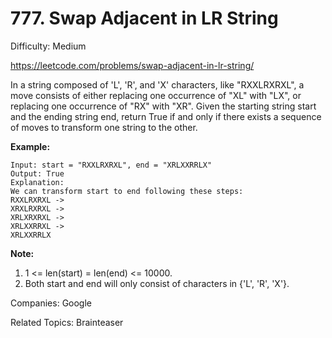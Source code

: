 # 777. Swap Adjacent in LR String

Difficulty: Medium

https://leetcode.com/problems/swap-adjacent-in-lr-string/

In a string composed of 'L', 'R', and 'X' characters, like "RXXLRXRXL", a move consists of either replacing one occurrence of "XL" with "LX", or replacing one occurrence of "RX" with "XR". Given the starting string start and the ending string end, return True if and only if there exists a sequence of moves to transform one string to the other.

**Example:**
```
Input: start = "RXXLRXRXL", end = "XRLXXRRLX"
Output: True
Explanation:
We can transform start to end following these steps:
RXXLRXRXL ->
XRXLRXRXL ->
XRLXRXRXL ->
XRLXXRRXL ->
XRLXXRRLX
```
**Note:**

1. 1 <= len(start) = len(end) <= 10000.
2. Both start and end will only consist of characters in {'L', 'R', 'X'}.

Companies: Google

Related Topics: Brainteaser
